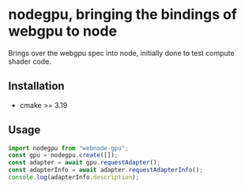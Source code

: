# nodegpu, bringing the bindings of webgpu to node

Brings over the webgpu spec into node, initially done to test compute shader code.

## Installation

- cmake >= 3.19

## Usage

```js
import nodegpu from "webnode-gpu";
const gpu = nodegpu.create([]);
const adapter = await gpu.requestAdapter();
const adapterInfo = await adapter.requestAdapterInfo();
console.log(adapterInfo.description);
```